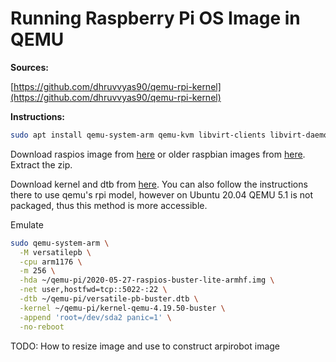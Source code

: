 # Running Raspberry Pi OS Image in QEMU

**Sources:**

[https://github.com/dhruvvyas90/qemu-rpi-kernel](https://github.com/dhruvvyas90/qemu-rpi-kernel)

**Instructions:**

```sh
sudo apt install qemu-system-arm qemu-kvm libvirt-clients libvirt-daemon-system bridge-utils virtinst libvirt-daemon virt-manager
```

Download raspios image from [here](http://downloads.raspberrypi.org/raspios_lite_armhf/images/) or older raspbian images from [here](http://downloads.raspberrypi.org/raspbian_lite/images/). Extract the zip.

Download kernel and dtb from [here](https://github.com/dhruvvyas90/qemu-rpi-kernel). You can also follow the instructions there to use qemu's rpi model, however on Ubuntu 20.04 QEMU 5.1 is not packaged, thus this method is more accessible.

Emulate

```sh
sudo qemu-system-arm \
  -M versatilepb \
  -cpu arm1176 \
  -m 256 \
  -hda ~/qemu-pi/2020-05-27-raspios-buster-lite-armhf.img \
  -net user,hostfwd=tcp::5022-:22 \
  -dtb ~/qemu-pi/versatile-pb-buster.dtb \
  -kernel ~/qemu-pi/kernel-qemu-4.19.50-buster \
  -append 'root=/dev/sda2 panic=1' \
  -no-reboot
```


TODO: How to resize image and use to construct arpirobot image

